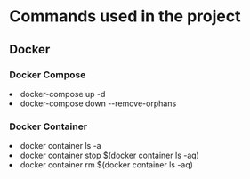 # Commands used in the project

## Docker
### Docker Compose
<ud>
<li> docker-compose up -d </li>
<li> docker-compose down --remove-orphans </li>
</ud>

### Docker Container
<ud>
<li> docker container ls -a </li>
<li> docker container stop $(docker container ls -aq) </li>
<li> docker container rm $(docker container ls -aq) </li>
</ud>






